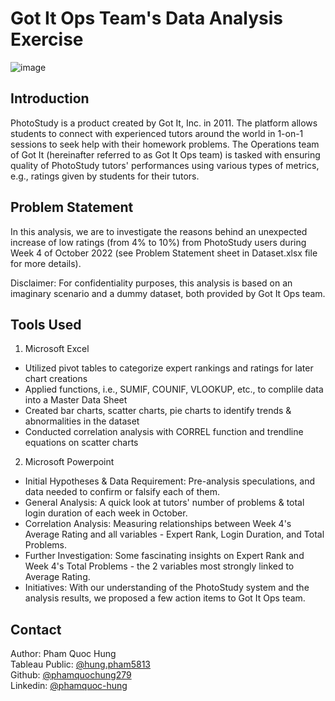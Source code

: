 # Got It Ops Team's Data Analysis Exercise

![image](https://github.com/phamquochung279/Got-It-Ops-Team-Data-Analysis-Exercise/assets/39203225/336785c2-0d74-4b4b-9d03-8f5cd586078c)

## Introduction

PhotoStudy is a product created by Got It, Inc. in 2011. The platform allows students to connect with experienced tutors around the world in 1-on-1 sessions to seek help with their homework problems. The Operations team of Got It (hereinafter referred to as Got It Ops team) is tasked with ensuring quality of PhotoStudy tutors' performances using various types of metrics, e.g., ratings given by students for their tutors.

## Problem Statement

In this analysis, we are to investigate the reasons behind an unexpected increase of low ratings (from 4% to 10%) from PhotoStudy users during Week 4 of October 2022 (see Problem Statement sheet in Dataset.xlsx file for more details). <br />

Disclaimer: For confidentiality purposes, this analysis is based on an imaginary scenario and a dummy dataset, both provided by Got It Ops team. <br />

## Tools Used

1) Microsoft Excel <br />
- Utilized pivot tables to categorize expert rankings and ratings for later chart creations <br />
- Applied functions, i.e., SUMIF, COUNIF, VLOOKUP, etc., to complile data into a Master Data Sheet <br />
- Created bar charts, scatter charts, pie charts to identify trends & abnormalities in the dataset <br />
- Conducted correlation analysis with CORREL function and trendline equations on scatter charts <br />

2) Microsoft Powerpoint <br />
- Initial Hypotheses & Data Requirement: Pre-analysis speculations, and data needed to confirm or falsify each of them. <br />
- General Analysis: A quick look at tutors' number of problems & total login duration of each week in October. <br />
- Correlation Analysis: Measuring relationships between Week 4's Average Rating and all variables - Expert Rank, Login Duration, and Total Problems. <br />
- Further Investigation: Some fascinating insights on Expert Rank and Week 4's Total Problems - the 2 variables most strongly linked to Average Rating. <br />
- Initiatives: With our understanding of the PhotoStudy system and the analysis results, we proposed a few action items to Got It Ops team. <br />

## Contact

Author: Pham Quoc Hung <br />
Tableau Public: [@hung.pham5813](https://public.tableau.com/app/profile/hung.pham5813) <br />
Github: [@phamquochung279](https://github.com/phamquochung279) <br />
Linkedin: [@phamquoc-hung](https://www.linkedin.com/in/pham-quochung/) <br />
